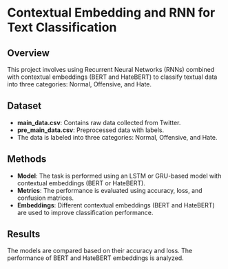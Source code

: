 # Contextual Embedding and RNN for Text Classification

## Overview
This project involves using Recurrent Neural Networks (RNNs) combined with contextual embeddings (BERT and HateBERT) to classify textual data into three categories: Normal, Offensive, and Hate.

## Dataset
- **main_data.csv**: Contains raw data collected from Twitter.
- **pre_main_data.csv**: Preprocessed data with labels.
- The data is labeled into three categories: Normal, Offensive, and Hate.

## Methods
- **Model**: The task is performed using an LSTM or GRU-based model with contextual embeddings (BERT or HateBERT).
- **Metrics**: The performance is evaluated using accuracy, loss, and confusion matrices.
- **Embeddings**: Different contextual embeddings (BERT and HateBERT) are used to improve classification performance.

## Results
The models are compared based on their accuracy and loss. The performance of BERT and HateBERT embeddings is analyzed.
